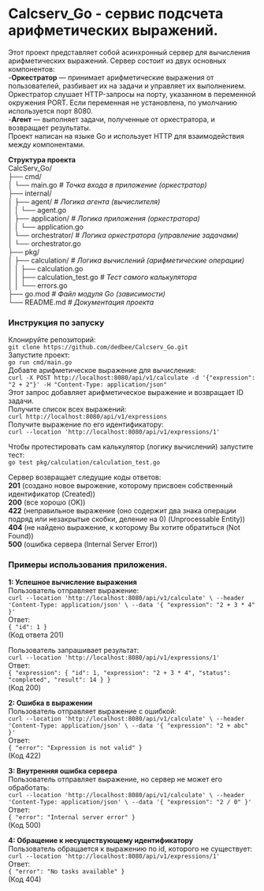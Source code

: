 # Calcserv_Go - сервис подсчета арифметических выражений.

Этот проект представляет собой асинхронный сервер для вычисления арифметических выражений. Сервер состоит из двух основных компонентов:  
  -**Оркестратор** — принимает арифметические выражения от пользователей, разбивает их на задачи и управляет их выполнением. 
  Оркестратор слушает HTTP-запросы на порту, указанном в переменной окружения PORT. Если переменная не установлена, по умолчанию используется порт 8080.  
  -**Агент** — выполняет задачи, полученные от оркестратора, и возвращает результаты.  
Проект написан на языке Go и использует HTTP для взаимодействия между компонентами.  

**Структура проекта**  
CalcServ_Go/  
├── cmd/  
│   └── main.go                *# Точка входа в приложение (оркестратор)*  
├── internal/  
│   ├── agent/                 *# Логика агента (вычислителя)*  
│   │   └── agent.go  
│   ├── application/           *# Логика приложения (оркестратора)*  
│   │   └── application.go  
│   └── orchestrator/          *# Логика оркестратора (управление задачами)*  
│       └── orchestrator.go  
├── pkg/  
│   ├── calculation/           *# Логика вычислений (арифметические операции)*  
│   │   ├── calculation.go  
│   │   ├── calculation_test.go *# Тест самого калькулятора*  
│   │   └── errors.go  
├── go.mod                     *# Файл модуля Go (зависимости)*  
└── README.md                  *# Документация проекта*  

### Инструкция по запуску  
Клонируйте репозиторий:  
`git clone https://github.com/dedbee/Calcserv_Go.git`  
Запустите проект:  
`go run cmd/main.go`  
Добавте арифметическое выражение для вычисления:  
`curl -X POST http://localhost:8080/api/v1/calculate -d '{"expression": "2 + 2"}' -H "Content-Type: application/json"`  
Этот запрос добавляет арифметическое выражение и возвращает ID задачи.  
Получите список всех выражений:  
`curl http://localhost:8080/api/v1/expressions`  
Получите выражение по его идентификатору:  
`curl --location 'http://localhost:8080/api/v1/expressions/1'`  
  
Чтобы протестировать сам калькулятор (логику вычислений) запустите тест:  
`go test pkg/calculation/calculation_test.go`  

Сервер возвращает следущие коды ответов:  
**201** (создано новое вырожение, которому присвоен собственный идентификатор (Created))  
**200** (все хорошо (OK))  
**422** (неправильное выражение (оно содержит два знака операции подряд или незакрытые скобки, деление на 0) (Unprocessable Entity))  
**404** (не найдено выражение, к которому Вы хотите обратиться (Not Found))  
**500** (ошибка сервера (Internal Server Error))  

### Примеры использования приложения.  
**1: Успешное вычисление выражения**  
Пользователь отправляет выражение:  
`curl --location 'http://localhost:8080/api/v1/calculate' \
--header 'Content-Type: application/json' \
--data '{
  "expression": "2 + 3 * 4"
}'`  
Ответ:  
`{
    "id": 1
}`  
(Код ответа 201)  

Пользователь запрашивает результат:  
`curl --location 'http://localhost:8080/api/v1/expressions/1'`  
Ответ:  
`{
    "expression": {
        "id": 1,
        "expression": "2 + 3 * 4",
        "status": "completed",
        "result": 14
    }
}`  
(Код 200)  
  
**2: Ошибка в выражении**  
Пользователь отправляет выражение с ошибкой:  
`curl --location 'http://localhost:8080/api/v1/calculate' \
--header 'Content-Type: application/json' \
--data '{
  "expression": "2 + abc"
}'`  
Ответ:  
`{
    "error": "Expression is not valid"
}`  
(Код 422)  
  
**3: Внутренняя ошибка сервера**  
Пользователь отправляет выражение, но сервер не может его обработать:  
`curl --location 'http://localhost:8080/api/v1/calculate' \
--header 'Content-Type: application/json' \
--data '{
  "expression": "2 / 0"
}'`  
Ответ:  
`{
    "error": "Internal server error"
}`  
(Код 500)  

**4: Обращение к несуществующему идентификатору**  
Пользователь обращается к выражению по id, которого не существует:  
`curl --location 'http://localhost:8080/api/v1/expressions/1'`  
Ответ:  
`{
    "error": "No tasks available"
}`  
(Код 404)  
